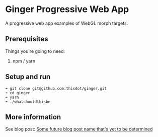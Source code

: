 # Ginger Progressive Web App

A progressive web app examples of WebGL morph targets.

## Prerequisites

Things you're going to need:

1. npm / yarn

## Setup and run

```
➜ git clone git@github.com:thisdot/ginger.git
➜ cd ginger
➜ yarn
➜ ./whatshouldthisbe
```

## More information

See blog post: [Some future blog post name that's yet to be determined](https://www.example.com/)
